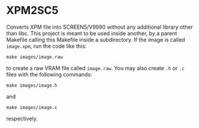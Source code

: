# XPM2SC5

Converts XPM file into SCREEN5/V9990 without any additional library other than libc. This project is meant to be used inside another, by a parent Makefile calling this Makefile inside a subdirectory. If the image is called `image.xpm`, run the code like this:

```
make images/image.raw
```
to create a raw VRAM file called `image.raw`. You may also create `.h` or `.c` files with the following commands:
```
make images/image.h
```
and
```
make images/image.c
```
respectively.
